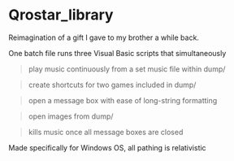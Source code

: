 # Qrostar_library
Reimagination of a gift I gave to my brother a while back. 

One batch file runs three Visual Basic scripts that simultaneously
>play music continuously from a set music file within dump/

>create shortcuts for two games included in dump/

>open a message box with ease of long-string formatting

>open images from dump/

>kills music once all message boxes are closed

Made specifically for Windows OS, all pathing is relativistic
